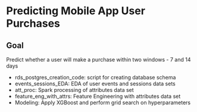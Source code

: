 Predicting Mobile App User Purchases
================================
## Goal

Predict whether a user will make a purchase within two windows - 7 and 14 days

- rds_postgres_creation_code: script for creating database schema
- events_sessions_EDA: EDA of user events and sessions data sets
- att_proc: Spark processing of attributes data set
- feature_eng_with_attrs: Feature Engineering with attributes data set
- Modeling: Apply XGBoost and perform grid search on hyperparameters 






